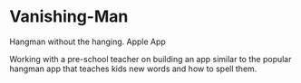 # Vanishing-Man
Hangman without the hanging. Apple App

Working with a pre-school teacher on building an app similar to the popular hangman app that teaches kids new words and how to spell them.
